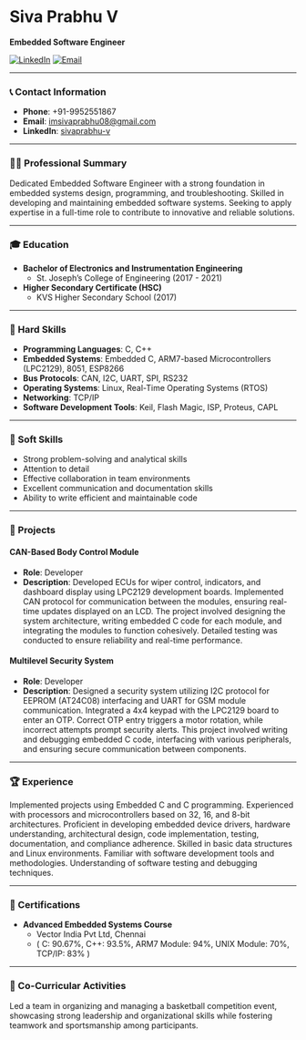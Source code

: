 # Siva Prabhu V

**Embedded Software Engineer**

[![LinkedIn](https://img.shields.io/badge/LinkedIn-Connect-blue)](https://www.linkedin.com/in/sivaprabhu-v/)
[![Email](https://img.shields.io/badge/Email-imsivaprabhu08%40gmail.com-red)](mailto:imsivaprabhu08@gmail.com)

---

### 📞 Contact Information
- **Phone**: +91-9952551867
- **Email**: [imsivaprabhu08@gmail.com](mailto:imsivaprabhu08@gmail.com)
- **LinkedIn**: [sivaprabhu-v](https://www.linkedin.com/in/sivaprabhu-v/)

---

### 👨‍💻 Professional Summary

Dedicated Embedded Software Engineer with a strong foundation in embedded systems design, programming, and troubleshooting. Skilled in developing and maintaining embedded software systems. Seeking to apply expertise in a full-time role to contribute to innovative and reliable solutions.

---

### 🎓 Education

- **Bachelor of Electronics and Instrumentation Engineering**
  - St. Joseph’s College of Engineering (2017 - 2021)
- **Higher Secondary Certificate (HSC)**
  - KVS Higher Secondary School (2017)

---

### 💼 Hard Skills

- **Programming Languages**: C, C++
- **Embedded Systems**: Embedded C, ARM7-based Microcontrollers (LPC2129), 8051, ESP8266
- **Bus Protocols**: CAN, I2C, UART, SPI, RS232
- **Operating Systems**: Linux, Real-Time Operating Systems (RTOS)
- **Networking**: TCP/IP
- **Software Development Tools**: Keil, Flash Magic, ISP, Proteus, CAPL

---

### 🌟 Soft Skills

- Strong problem-solving and analytical skills
- Attention to detail
- Effective collaboration in team environments
- Excellent communication and documentation skills
- Ability to write efficient and maintainable code

---

### 🚀 Projects

#### CAN-Based Body Control Module
- **Role**: Developer
- **Description**: Developed ECUs for wiper control, indicators, and dashboard display using LPC2129 development boards. Implemented CAN protocol for communication between the modules, ensuring real-time updates displayed on an LCD. The project involved designing the system architecture, writing embedded C code for each module, and integrating the modules to function cohesively. Detailed testing was conducted to ensure reliability and real-time performance.

#### Multilevel Security System
- **Role**: Developer
- **Description**: Designed a security system utilizing I2C protocol for EEPROM (AT24C08) interfacing and UART for GSM module communication. Integrated a 4x4 keypad with the LPC2129 board to enter an OTP. Correct OTP entry triggers a motor rotation, while incorrect attempts prompt security alerts. This project involved writing and debugging embedded C code, interfacing with various peripherals, and ensuring secure communication between components.

---

### 🏆 Experience

Implemented projects using Embedded C and C programming. Experienced with processors and microcontrollers based on 32, 16, and 8-bit architectures. Proficient in developing embedded device drivers, hardware understanding, architectural design, code implementation, testing, documentation, and compliance adherence. Skilled in basic data structures and Linux environments. Familiar with software development tools and methodologies. Understanding of software testing and debugging techniques.

---

### 📜 Certifications

- **Advanced Embedded Systems Course**
  - Vector India Pvt Ltd, Chennai
  - ( C: 90.67%, C++: 93.5%, ARM7 Module: 94%, UNIX Module: 70%, TCP/IP: 83% )

---

### 🏀 Co-Curricular Activities

Led a team in organizing and managing a basketball competition event, showcasing strong leadership and organizational skills while fostering teamwork and sportsmanship among participants.
